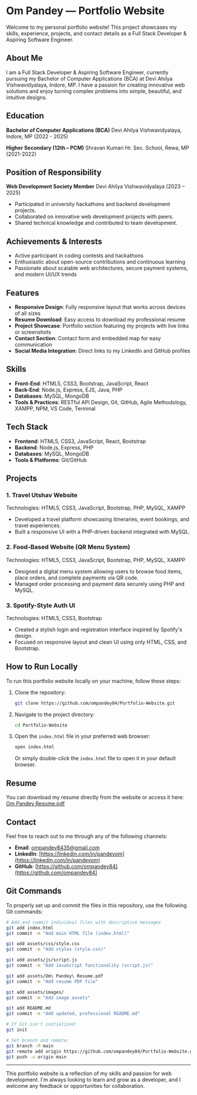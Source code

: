 # Om Pandey — Portfolio Website

Welcome to my personal portfolio website! This project showcases my skills, experience, projects, and contact details as a Full Stack Developer & Aspiring Software Engineer.

## About Me

I am a Full Stack Developer & Aspiring Software Engineer, currently pursuing my Bachelor of Computer Applications (BCA) at Devi Ahilya Vishwavidyalaya, Indore, MP. I have a passion for creating innovative web solutions and enjoy turning complex problems into simple, beautiful, and intuitive designs.

## Education

**Bachelor of Computer Applications (BCA)**
Devi Ahilya Vishwavidyalaya, Indore, MP (2022 - 2025)

**Higher Secondary (12th – PCM)**
Shravan Kumari Hr. Sec. School, Rewa, MP (2021-2022)

## Position of Responsibility

**Web Development Society Member**
Devi Ahilya Vishwavidyalaya (2023 – 2025)
- Participated in university hackathons and backend development projects.
- Collaborated on innovative web development projects with peers.
- Shared technical knowledge and contributed to team development.

## Achievements & Interests

- Active participant in coding contests and hackathons
- Enthusiastic about open-source contributions and continuous learning
- Passionate about scalable web architectures, secure payment systems, and modern UI/UX trends

## Features

- **Responsive Design**: Fully responsive layout that works across devices of all sizes
- **Resume Download**: Easy access to download my professional resume
- **Project Showcase**: Portfolio section featuring my projects with live links or screenshots
- **Contact Section**: Contact form and embedded map for easy communication
- **Social Media Integration**: Direct links to my LinkedIn and GitHub profiles

## Skills

- **Front-End**: HTML5, CSS3, Bootstrap, JavaScript, React
- **Back-End**: Node.js, Express, EJS, Java, PHP
- **Databases**: MySQL, MongoDB
- **Tools & Practices**: RESTful API Design, Git, GitHub, Agile Methodology, XAMPP, NPM, VS Code, Terminal

## Tech Stack

- **Frontend**: HTML5, CSS3, JavaScript, React, Bootstrap
- **Backend**: Node.js, Express, PHP
- **Databases**: MySQL, MongoDB
- **Tools & Platforms**: Git/GitHub

## Projects

### 1. Travel Utshav Website
Technologies: HTML5, CSS3, JavaScript, Bootstrap, PHP, MySQL, XAMPP
- Developed a travel platform showcasing itineraries, event bookings, and travel experiences.
- Built a responsive UI with a PHP-driven backend integrated with MySQL.

### 2. Food-Based Website (QR Menu System)
Technologies: HTML5, CSS3, JavaScript, Bootstrap, PHP, MySQL, XAMPP
- Designed a digital menu system allowing users to browse food items, place orders, and complete payments via QR code.
- Managed order processing and payment data securely using PHP and MySQL.

### 3. Spotify-Style Auth UI
Technologies: HTML5, CSS3, Bootstrap
- Created a stylish login and registration interface inspired by Spotify's design.
- Focused on responsive layout and clean UI using only HTML, CSS, and Bootstrap.

## How to Run Locally

To run this portfolio website locally on your machine, follow these steps:

1. Clone the repository:
   ```bash
   git clone https://github.com/ompandey84/Portfolio-Website.git
   ```

2. Navigate to the project directory:
   ```bash
   cd Portfolio-Website
   ```

3. Open the `index.html` file in your preferred web browser:
   ```bash
   open index.html
   ```
   
   Or simply double-click the `index.html` file to open it in your default browser.

## Resume

You can download my resume directly from the website or access it here: [Om Pandey Resume.pdf](assets/Om%20Pandey%20Resume.pdf)

## Contact

Feel free to reach out to me through any of the following channels:

- **Email**: [ompandey8435@gmail.com](mailto:ompandey8435@gmail.com)
- **LinkedIn**: [https://linkedin.com/in/pandeyom](https://linkedin.com/in/pandeyom)
- **GitHub**: [https://github.com/ompandey84](https://github.com/ompandey84)

## Git Commands

To properly set up and commit the files in this repository, use the following Git commands:

```bash
# Add and commit individual files with descriptive messages
git add index.html
git commit -m "Add main HTML file (index.html)"

git add assets/css/style.css
git commit -m "Add styles (style.css)"

git add assets/js/script.js
git commit -m "Add JavaScript functionality (script.js)"

git add assets/Om\ Pandey\ Resume.pdf
git commit -m "Add resume PDF file"

git add assets/images/
git commit -m "Add image assets"

git add README.md
git commit -m "Add updated, professional README.md"

# If Git isn't initialized:
git init

# Set branch and remote:
git branch -M main
git remote add origin https://github.com/ompandey84/Portfolio-Website.git
git push -u origin main
```

---

This portfolio website is a reflection of my skills and passion for web development. I'm always looking to learn and grow as a developer, and I welcome any feedback or opportunities for collaboration.
